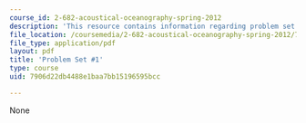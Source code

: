 ```yaml
---
course_id: 2-682-acoustical-oceanography-spring-2012
description: 'This resource contains information regarding problem set #1.'
file_location: /coursemedia/2-682-acoustical-oceanography-spring-2012/7906d22db4488e1baa7bb15196595bcc_MIT2_682S12_Homework1.pdf
file_type: application/pdf
layout: pdf
title: 'Problem Set #1'
type: course
uid: 7906d22db4488e1baa7bb15196595bcc

---
```

None